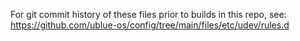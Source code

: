 For git commit history of these files prior to builds in this repo,
see: https://github.com/ublue-os/config/tree/main/files/etc/udev/rules.d
